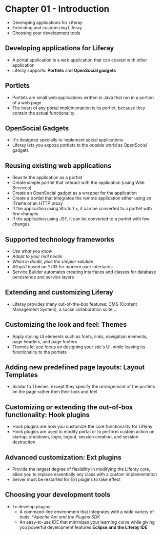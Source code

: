 # Chapter 01 - Introduction
* Developing applications for Liferay
* Extending and customizing Liferay
* Choosing your development tools

## Developing applications for Liferay
* A portal application is a web application that can coexist with other application
* Liferay supports: **Portlets** and **OpenSocial gadgets**

## Portlets
* Portlets are small web applications written in Java that run in a portion of a web page
* The heart of any portal implementation is its portlet, because they contain the actual functionality

## OpenSocial Gadgets
* It's designed specially to implement social applications
* Liferay lets you expose portlets to the outside world as OpenSocial gadgets

## Reusing existing web applications
* Rewrite the application as a portlet
* Create simple portlet that interact with the application (using Web Services)
* Create an OpenSocial gadget as a wrapper for the application
* Create a portlet that integrates the remote application either using an IFrame or an HTTP proxy
* If the application using Struts 1.x, it can be converted to a portlet with few changes
* If the application using JSF, it can be converted to a portlet with few changes

## Supported technology frameworks
* *Use what you know*
* *Adapt to your real needs*
* *When in doubt, pick the simpler solution*
* *AlloyUI* based on YUI3 for modern user interfaces
* Service Builder automates creating interfaces and classes for database persistence and service layers

## Extending and customizing Liferay
* Liferay provides many out-of-the-box features: CMS (Content Management System), a social collaboration suite,...

## Customizing the look and feel: Themes
* Apply styling UI elements such as fonts, links, navigation elements, page headers, and page footers
* Themes let you focus on designing your site's UI, while leaving its functionality to the portlets

## Adding new predefined page layouts: Layout Templates
* Similar to Themes, except they specify the *arrangement* of the portlets on the page rather then their look and feel

## Customizing or extending the out-of-box functionality: Hook plugins
* Hook plugins are how you customize the core functionality for Liferay
* Hook plugins are used to modify portal or to perform custom action on startup, shutdown, login, logout, session creation, and session destruction

## Advanced customization: Ext plugins
* Provide the largest degree of flexibility in modifying the Liferay core, allow you to replace essentially any class with a custom implementation
* Server must be restarted for Ext plugins to take effect

## Choosing your development tools
* To develop plugins:
    * A command-line environment that integrates with a wide variety of tools: **Apache Ant and the Plugins SDK*
    * An easy-to-use IDE that minimizes your learning curve while giving you powerful development features **Eclipse and the Liferay IDE**
